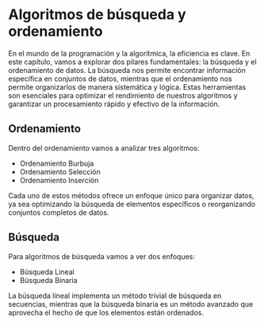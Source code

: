 # Algoritmos de búsqueda y ordenamiento

En el mundo de la programación y la algorítmica, la eficiencia es clave. En este capítulo, vamos a explorar dos pilares fundamentales: la búsqueda y el ordenamiento de datos. La búsqueda nos permite encontrar información específica en conjuntos de datos, mientras que el ordenamiento nos permite organizarlos de manera sistemática y lógica. Estas herramientas son esenciales para optimizar el rendimiento de nuestros algoritmos y garantizar un procesamiento rápido y efectivo de la información.

## Ordenamiento
Dentro del ordenamiento vamos a analizar tres algoritmos:
* Ordenamiento Burbuja
* Ordenamiento Selección
* Ordenamiento Inserción

Cada uno de estos métodos ofrece un enfoque único para organizar datos, ya sea optimizando la búsqueda de elementos específicos o reorganizando conjuntos completos de datos. 

## Búsqueda
Para algoritmos de búsqueda vamos a ver dos enfoques:
* Búsqueda Lineal
* Búsqueda Binaria 

La búsqueda lineal implementa un método trivial de búsqueda en secuencias, mientras que la búsqueda binaria es un método avanzado que aprovecha el hecho de que los elementos están ordenados.